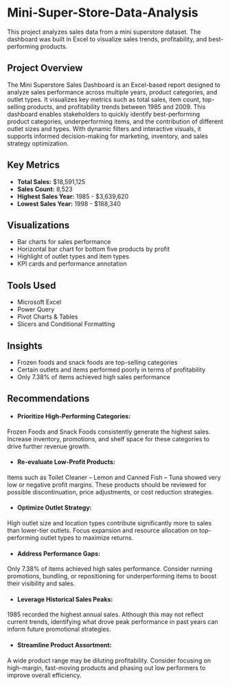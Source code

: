 # Mini-Super-Store-Data-Analysis
 This project analyzes sales data from a mini superstore dataset. The dashboard was built in Excel to visualize sales trends, profitability, and best-performing products. 
## Project Overview 
The Mini Superstore Sales Dashboard is an Excel-based report designed to analyze sales performance across multiple years, product categories, and outlet types. It visualizes key metrics such as total sales, item count, top-selling products, and profitability trends between 1985 and 2009.
This dashboard enables stakeholders to quickly identify best-performing product categories, underperforming items, and the contribution of different outlet sizes and types. With dynamic filters and interactive visuals, it supports informed decision-making for marketing, inventory, and sales strategy optimization.
## Key Metrics
- **Total Sales:** $18,591,125
- **Sales Count:** 8,523
- **Highest Sales Year:** 1985 - $3,639,620
- **Lowest Sales Year:** 1998 - $188,340
## Visualizations
- Bar charts for sales performance
- Horizontal bar chart for bottom five products by profit
- Highlight of outlet types and item types
- KPI cards and performance annotation
## Tools Used
- Microsoft Excel
- Power Query
- Pivot Charts & Tables
- Slicers and Conditional Formatting
## Insights
- Frozen foods and snack foods are top-selling categories
- Certain outlets and items performed poorly in terms of profitability
- Only 7.38% of items achieved high sales performance
## Recommendations  
- #### Prioritize High-Performing Categories:
Frozen Foods and Snack Foods consistently generate the highest sales. Increase inventory, promotions, and shelf space for these categories to drive further revenue growth.
- #### Re-evaluate Low-Profit Products:
Items such as Toilet Cleaner – Lemon and Canned Fish – Tuna showed very low or negative profit margins. These products should be reviewed for possible discontinuation, price adjustments, or cost reduction strategies.
- #### Optimize Outlet Strategy:
High outlet size and location types contribute significantly more to sales than lower-tier outlets. Focus expansion and resource allocation on top-performing outlet types to maximize returns.
- #### Address Performance Gaps:
Only 7.38% of items achieved high sales performance. Consider running promotions, bundling, or repositioning for underperforming items to boost their visibility and sales.
-  #### Leverage Historical Sales Peaks:
1985 recorded the highest annual sales. Although this may not reflect current trends, identifying what drove peak performance in past years can inform future promotional strategies.
- #### Streamline Product Assortment:
A wide product range may be diluting profitability. Consider focusing on high-margin, fast-moving products and phasing out low performers to improve overall efficiency.
